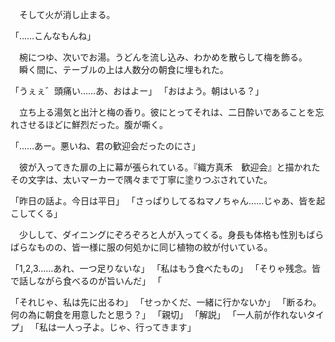 　そして火が消し止まる。


「……こんなもんね」

　椀につゆ、次いでお湯。うどんを流し込み、わかめを散らして梅を飾る。
　瞬く間に、テーブルの上は人数分の朝食に埋もれた。

「うぇぇ゛頭痛い……あ、おはよー」
「おはよう。朝はいる？」

　立ち上る湯気と出汁と梅の香り。彼にとってそれは、二日酔いであることを忘れさせるほどに鮮烈だった。腹が嘶く。

「……あー。悪いね、君の歓迎会だったのにさ」

　彼が入ってきた扉の上に幕が張られている。『織方真禾　歓迎会』と描かれたその文字は、太いマーカーで隅々まで丁寧に塗りつぶされていた。

「昨日の話よ。今日は平日」
「さっぱりしてるねマノちゃん……じゃあ、皆を起こしてくる」

　少しして、ダイニングにぞろぞろと人が入ってくる。身長も体格も性別もばらばらなものの、皆一様に服の何処かに同じ植物の紋が付いている。

「1,2,3……あれ、一つ足りないな」
「私はもう食べたもの」
「そりゃ残念。皆で話しながら食べるのが旨いんだ」
「







「それじゃ、私は先に出るわ」
「せっかくだ、一緒に行かないか」
「断るわ。何の為に朝食を用意したと思う？」
「親切」
「解説」
「一人前が作れないタイプ」
「私は一人っ子よ。じゃ、行ってきます」

　